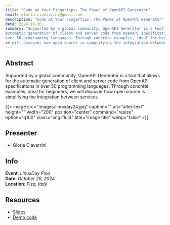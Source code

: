 ```yaml
---
title: "Code at Your Fingertips: The Power of OpenAPI Generator"
email: gloria.ciavarrini@gmail.com
description: "Code at Your Fingertips: The Power of OpenAPI Generator"
date: 2024-10-26
summary: "Supported by a global community, OpenAPI Generator is a tool that allows for the
automatic generation of client and server code from OpenAPI specifications in
over 50 programming languages. Through concrete examples, ideal for beginners,
we will discover how open source is simplifying the integration between services"
---
```


## Abstract

Supported by a global community, OpenAPI Generator is a tool that allows for the
automatic generation of client and server code from OpenAPI specifications in
over 50 programming languages. Through concrete examples, ideal for beginners,
we will discover how open source is simplifying the integration between services

{{< image src="images/linuxday24.jpg" caption="" alt="alter-text" height="" width="200" position="center" command="resize" option="q100" class="img-fluid" title="image title"  webp="false" >}}
## Presenter
* Gloria Ciavarrini

## Info

**Event**: _LinuxDay Pisa_\
**Date**: _October 26, 2024_\
**Location**: _Pisa, Italy_

## Resources

* [Slides](https://github.com/gciavarrini/linuxday-2023/blob/main/sonataflow/slides/SonataFlow.pdf)
* [Demo code](https://github.com/gciavarrini/linuxday-2023/tree/main/sonataflow/demo)
